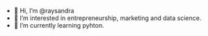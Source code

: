 - 👋 Hi, I’m @raysandra
- 👀 I’m interested in entrepreneurship, marketing and data science.
- 🌱 I’m currently learning pyhton.
